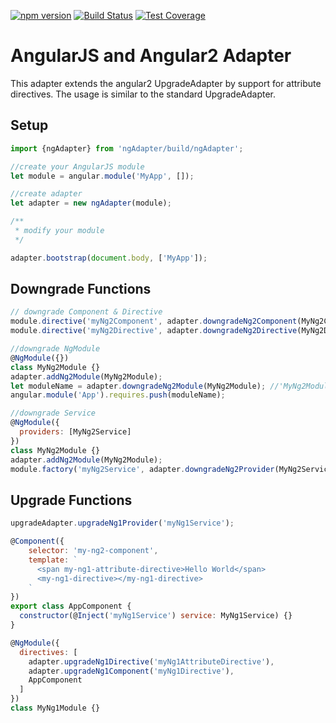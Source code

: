 [![npm version](https://badge.fury.io/js/ngadapter.svg)](https://badge.fury.io/js/ngadapter)
[![Build Status](https://travis-ci.org/DanielSchuech/ngAdapter.svg?branch=master)](https://travis-ci.org/DanielSchuech/ngAdapter)
[![Test Coverage](https://codeclimate.com/github/DanielSchuech/ngAdapter/badges/coverage.svg)](https://codeclimate.com/github/DanielSchuech/ngAdapter/coverage)

# AngularJS and Angular2 Adapter

This adapter extends the angular2 UpgradeAdapter by support for attribute directives.
The usage is similar to the standard UpgradeAdapter.

## Setup
```javascript
import {ngAdapter} from 'ngAdapter/build/ngAdapter';

//create your AngularJS module
let module = angular.module('MyApp', []);

//create adapter
let adapter = new ngAdapter(module);

/**
 * modify your module
 */

adapter.bootstrap(document.body, ['MyApp']);
```

## Downgrade Functions
```javascript
// downgrade Component & Directive
module.directive('myNg2Component', adapter.downgradeNg2Component(MyNg2Component));
module.directive('myNg2Directive', adapter.downgradeNg2Directive(MyNg2Directive));

//downgrade NgModule
@NgModule({})
class MyNg2Module {}
adapter.addNg2Module(MyNg2Module);
let moduleName = adapter.downgradeNg2Module(MyNg2Module); //'MyNg2Module'
angular.module('App').requires.push(moduleName);

//downgrade Service
@NgModule({
  providers: [MyNg2Service]
})
class MyNg2Module {}
adapter.addNg2Module(MyNg2Module);
module.factory('myNg2Service', adapter.downgradeNg2Provider(MyNg2Service));
```

## Upgrade Functions
```javascript
upgradeAdapter.upgradeNg1Provider('myNg1Service');

@Component({
    selector: 'my-ng2-component',
    template: `
      <span my-ng1-attribute-directive>Hello World</span>
      <my-ng1-directive></my-ng1-directive>
    `
})
export class AppComponent {
  constructor(@Inject('myNg1Service') service: MyNg1Service) {}
}

@NgModule({
  directives: [
    adapter.upgradeNg1Directive('myNg1AttributeDirective'),
    adapter.upgradeNg1Component('myNg1Directive'),
    AppComponent
  ]
})
class MyNg1Module {}
```
